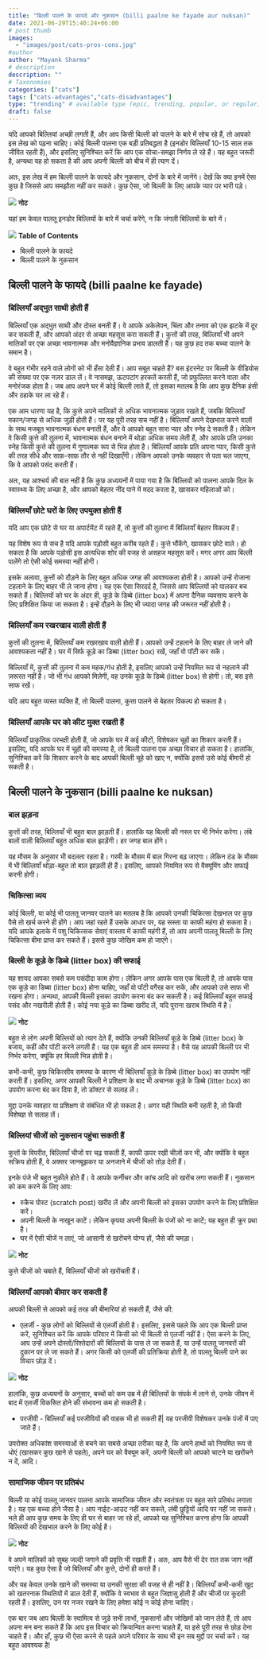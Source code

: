 ```yaml
---
title: "बिल्ली पालने के फायदे और नुकसान (billi paalne ke fayade aur nuksan)"
date: 2021-06-29T15:40:24+06:00
# post thumb
images:
  - "images/post/cats-pros-cons.jpg"
#author
author: "Mayank Sharma"
# description
description: ""
# Taxonomies
categories: ["cats"]
tags: ["cats-advantages","cats-disadvantages"]
type: "trending" # available type (epic, trending, popular, or regular)
draft: false
---
```


यदि आपको बिल्लियां अच्छी लगती हैं, और आप किसी बिल्ली को पालने के बारे में सोच रहे हैं, तो आपको इस लेख को पढ़ना चाहिए। कोई बिल्ली पालना एक बड़ी प्रतिबद्धता है (इनडोर बिल्लियाँ 10-15 साल तक जीवित रहती हैं), और इसलिए सुनिश्चित करें कि आप एक सोचा-समझा निर्णय ले रहे हैं। यह बहुत जरूरी है, अन्यथा यह हो सकता है की आप अपनी बिल्ली को बीच में ही त्याग दें। 

अतः, इस लेख में हम बिल्ली पालने के फायदे और नुकसान, दोनों के बारे में जानेंगे। देखें कि क्या इनमें ऐसा कुछ है जिससे आप समझौता नहीं कर सकते। कुछ ऐसा, जो बिल्ली के लिए आपके प्यार पर भारी पड़े।

<div class="toc-mak">
  <img src="../../../images/pencil.png">
  <b>नोट</b><br>

यहां हम केवल पालतू इनडोर बिल्लियों के बारे में चर्चा करेंगे, न कि जंगली बिल्लियों के बारे में।
</div>

<div class="toc-mak">
<img src="../../../images/pencil.png">
<b>Table of Contents</b>
<ul>
<li>बिल्ली पालने के फायदे</li>
<li>बिल्ली पालने के नुकसान</li>
</ul>
</div>

## बिल्ली पालने के फायदे (billi paalne ke fayade)

### बिल्लियाँ अद्भुत साथी होती हैं

बिल्लियाँ एक अद्भुत साथी और दोस्त बनती हैं। वे आपके अकेलेपन, चिंता और तनाव को एक झटके में दूर कर सकती हैं, और आपको अंदर से अच्छा महसूस करा सकती हैं। कुत्तों की तरह, बिल्लियाँ भी अपने मालिकों पर एक अच्छा भावनात्मक और मनोवैज्ञानिक प्रभाव डालती हैं। यह कुछ हद तक बच्चा पालने के समान है।

वे बहुत गंभीर रहने वाले लोगों को भी हँसा देती हैं। आप सबूत चाहते हैं? बस इंटरनेट पर बिल्ली के वीडियोस की संख्या पर एक नज़र डाल लें। वे नासमझ, ऊटपटांग हरकतें करती हैं, जो प्रफुल्लित करने वाला और मनोरंजक होता है। जब आप अपने घर में कोई बिल्ली लाते हैं, तो इसका मतलब है कि आप कुछ दैनिक हंसी और ठहाके घर ला रहे हैं।

एक आम धारणा यह है, कि कुत्ते अपने मालिकों से अधिक भावनात्मक जुड़ाव रखते हैं, जबकि बिल्लियाँ मकान/जगह से अधिक जुड़ी होती हैं। पर यह पूरी तरह सच नहीं है। बिल्लियाँ अपने देखभाल करने वालों के साथ मजबूत भावनात्मक बंधन बनाती हैं, और वे आपको बहुत सारा प्यार और स्नेह दे सकती हैं। लेकिन वे किसी कुत्ते की तुलना में, भावनात्मक बंधन बनाने में थोड़ा अधिक समय लेती हैं, और आपके प्रति उनका स्नेह किसी कुत्ते की तुलना में गुणात्मक रूप से भिन्न होता है। बिल्लियाँ आपके प्रति अपना प्यार, किसी कुत्ते की तरह सीधे और साफ़-साफ़ तौर से नहीं दिखाएँगी। लेकिन आपको उनके व्यवहार से पता चल जाएगा, कि वे आपको पसंद करती हैं।

अतः, यह आश्चर्य की बात नहीं है कि कुछ अध्ययनों में पाया गया है कि बिल्लियों को पालना आपके दिल के स्वास्थ्य के लिए अच्छा है, और आपको बेहतर नींद पाने में मदद करता है, खासकर महिलाओं को।

### बिल्लियाँ छोटे घरों के लिए उपयुक्त होती हैं

यदि आप एक छोटे से घर या अपार्टमेंट में रहते हैं, तो कुत्तों की तुलना में बिल्लियाँ बेहतर विकल्प हैं।

यह विशेष रूप से सच है यदि आपके पड़ोसी बहुत करीब रहते हैं। कुत्ते भौंकेंगे, खासकर छोटे वाले। हो सकता है कि आपके पड़ोसी इस अत्यधिक शोर की वजह से असहज महसूस करें। मगर अगर आप बिल्ली पालेंगे तो ऐसी कोई समस्या नहीं होगी।

इसके अलावा, कुत्तों को दौड़ने के लिए बहुत अधिक जगह की आवश्यकता होती है। आपको उन्हें रोजाना टहलाने के लिए बाहर भी ले जाना होगा। यह एक ऐसा सिरदर्द है, जिससे आप बिल्लियों को पालकर बच सकते हैं। बिल्लियों को घर के अंदर ही, कूड़े के डिब्बे (litter box) में अपना दैनिक व्यवसाय करने के लिए प्रशिक्षित किया जा सकता है। इन्हें दौड़ने के लिए भी ज्यादा जगह की जरूरत नहीं होती है।

### बिल्लियाँ कम रखरखाव वाली होती हैं

कुत्तों की तुलना में, बिल्लियाँ कम रखरखाव वाली होती हैं। आपको उन्हें टहलाने के लिए बाहर ले जाने की आवश्यकता नहीं है। घर में सिर्फ कूड़े का डिब्बा (litter box) रखें, जहाँ वो पॉटी कर सकें।

बिल्लियाँ में, कुत्तों की तुलना में कम महक/गंध होती है, इसलिए आपको उन्हें नियमित रूप से नहलाने की ज़रूरत नहीं है। जो भी गंध आपको मिलेगी, वह उनके कूड़े के डिब्बे (litter box) से होगी। तो, बस इसे साफ रखें।

यदि आप बहुत व्यस्त व्यक्ति हैं, तो बिल्ली पालना, कुत्ता पालने से बेहतर विकल्प हो सकता है।

### बिल्लियाँ आपके घर को कीट मुक्त रखती हैं

बिल्लियाँ प्राकृतिक परभक्षी होती हैं, जो आपके घर में कई कीटों, विशेषकर चूहों का शिकार करती हैं। इसलिए, यदि आपके घर में चूहों की समस्या है, तो बिल्ली पालना एक अच्छा विचार हो सकता है। हालांकि, सुनिश्चित करें कि शिकार करने के बाद आपकी बिल्ली चूहे को खाए न, क्योंकि इससे उसे कोई बीमारी हो सकती है।


## बिल्ली पालने के नुकसान (billi paalne ke nuksan)

### बाल झड़ना 

कुत्तों की तरह, बिल्लियाँ भी बहुत बाल झाड़ती हैं। हालांकि यह बिल्ली की नस्ल पर भी निर्भर करेगा। लंबे बालों वाली बिल्लियाँ बहुत अधिक बाल झाड़ेंगी। हर जगह बाल होंगे।

यह मौसम के अनुसार भी बदलता रहता है। गरमी के मौसम में बाल गिरना बढ़ जाएगा। लेकिन ठंड के मौसम में भी बिल्लियाँ थोड़ा-बहुत तो बाल झाड़ती ही हैं। इसलिए, आपको नियमित रूप से वैक्यूमिंग और सफाई करनी होगी।

### चिकित्सा व्यय

कोई बिल्ली, या कोई भी पालतू जानवर पालने का मतलब है कि आपको उनकी चिकित्सा देखभाल पर कुछ पैसे तो खर्च करने ही होंगे। आप जहां रहते हैं उसके आधार पर, यह सस्ता या काफी महंगा हो सकता है। यदि आपके इलाके में पशु चिकित्सक सेवाएं वास्तव में काफी महंगी हैं, तो आप अपनी पालतू बिल्ली के लिए चिकित्सा बीमा प्राप्त कर सकते हैं। इससे कुछ जोखिम कम हो जाएंगे।

### बिल्ली के कूड़े के डिब्बे (litter box) की सफाई

यह शायद आपका सबसे कम पसंदीदा काम होगा। लेकिन अगर आपके पास एक बिल्ली है, तो आपके पास एक कूड़े का डिब्बा (litter box) होना चाहिए, जहाँ वो पॉटी वगैरह कर सकें, और आपको उसे साफ भी रखना होगा। अन्यथा, आपकी बिल्ली इसका उपयोग करना बंद कर सकती है। कई बिल्लियाँ बहुत सफाई पसंद और नखरीली होती हैं। कोई नया कूड़े का डिब्बा खरीद लें, यदि पुराना खराब स्थिति में है।

<div class="toc-mak">
  <img src="../../../images/pencil.png">
  <b>नोट</b><br>

बहुत से लोग अपनी बिल्लियों को त्याग देते हैं, क्योंकि उनकी बिल्लियाँ कूड़े के डिब्बे (litter box) के बजाय, कहीं और पॉटी करने लगती हैं। यह एक बहुत ही आम समस्या है। वैसे यह आपकी बिल्ली पर भी निर्भर करेगा, क्यूंकि हर बिल्ली भिन्न होती है।

कभी-कभी, कुछ चिकित्सीय समस्या के कारण भी बिल्लियाँ कूड़े के डिब्बे (litter box) का उपयोग नहीं करती हैं। इसलिए, अगर आपकी बिल्ली ने प्रशिक्षण के बाद भी अचानक कूड़े के डिब्बे (litter box) का उपयोग करना बंद कर दिया है, तो डॉक्टर से सलाह लें। 

मुद्दा उनके व्यवहार या प्रशिक्षण से संबंधित भी हो सकता है। अगर यही स्थिति बनी रहती है, तो किसी विशेषज्ञ से सलाह लें।
</div>

### बिल्लियां चीजों को नुकसान पहुंचा सकती हैं

कुत्तों के विपरीत, बिल्लियाँ चीजों पर चढ़ सकती हैं, काफी ऊपर रखी चीज़ों कर भी, और क्योंकि वे बहुत सक्रिय होती हैं, वे अक्सर जानबूझकर या अनजाने में चीजों को तोड़ देती हैं।

इनके पंजे भी बहुत नुकीले होते हैं। वे आपके फर्नीचर और कांच आदि को खरोंच लगा सकती हैं। नुकसान को कम करने के लिए आप:
* स्क्रैच पोस्ट (scratch post) खरीद लें और अपनी बिल्ली को इसका उपयोग करने के लिए प्रशिक्षित करें।
* अपनी बिल्ली के नाखून काटें। लेकिन कृपया अपनी बिल्ली के पंजों को ना काटें; यह बहुत ही क्रूर प्रथा है। 
* घर में ऐसी चीजें न लाएं, जो आसानी से खरोंचने योग्य हों, जैसे की चमड़ा।

<div class="toc-mak">
  <img src="../../../images/pencil.png">
  <b>नोट</b><br>

कुत्ते चीजों को चबाते हैं, बिल्लियाँ चीजों को खरोंचती हैं।
</div>

### बिल्लियाँ आपको बीमार कर सकती हैं

आपकी बिल्ली से आपको कई तरह की बीमारियां हो सकती हैं, जैसे की:
* एलर्जी - कुछ लोगों को बिल्लियों से एलर्जी होती है। इसलिए, इससे पहले कि आप एक बिल्ली प्राप्त करें, सुनिश्चित करें कि आपके परिवार में किसी को भी बिल्ली से एलर्जी नहीं है। ऐसा करने के लिए, आप उन्हें अपने दोस्तों/रिश्तेदारों की बिल्लियों के पास ले जा सकते हैं, या उन्हें पालतू जानवरों की दुकान पर ले जा सकते हैं। अगर किसी को एलर्जी की प्रतिक्रिया होती है, तो पालतू बिल्ली पाने का विचार छोड़ दें।
<div class="toc-mak">
  <img src="../../../images/pencil.png">
  <b>नोट</b><br>

हालांकि, कुछ अध्ययनों के अनुसार, बच्चों को कम उम्र में ही बिल्लियों के संपर्क में लाने से, उनके जीवन में बाद में एलर्जी विकसित होने की संभावना कम हो सकती है।
</div>

* परजीवी - बिल्लियाँ कई परजीवियों की वाहक भी हो सकती हैं| यह परजीवी विशेषकर उनके पंजों में पाए जाते हैं।

उपरोक्त अधिकांश समस्याओं से बचने का सबसे अच्छा तरीका यह है, कि अपने हाथों को नियमित रूप से धोएं (खासकर कुछ खाने से पहले), अपने घर को वैक्यूम करें, अपनी बिल्ली को आपको चाटने या खरोंचने न दें, आदि।

### सामाजिक जीवन पर प्रतिबंध

बिल्ली या कोई पालतू जानवर पालना आपके सामाजिक जीवन और स्वतंत्रता पर बहुत सारे प्रतिबंध लगाता है। यह एक बच्चा होने जैसा है। आप नाईट-आउट नहीं कर सकते, लंबी छुट्टियों आदि पर नहीं जा सकते। भले ही आप कुछ समय के लिए ही घर से बाहर जा रहे हों, आपको यह सुनिश्चित करना होगा कि आपकी बिल्लियों की देखभाल करने के लिए कोई है।

<div class="toc-mak">
  <img src="../../../images/pencil.png">
  <b>नोट</b><br>

वे अपने मालिकों को सुबह जल्दी जगाने की प्रवृत्ति भी रखती हैं। अतः, आप वैसे भी देर रात तक जाग नहीं पाएंगे। यह कुछ ऐसा है जो बिल्लियाँ और कुत्ते, दोनों ही करते हैं।
</div>

और यह केवल उनके खाने की समस्या या उनकी सुरक्षा की वजह से ही नहीं है। बिल्लियाँ कभी-कभी खुद को खतरनाक स्थितियों में डाल देती हैं, क्योंकि वे स्वभाव से बहुत जिज्ञासु होती हैं और चीजों पर कूदती रहती हैं। इसलिए, उन पर नजर रखने के लिए हमेशा कोई न कोई होना चाहिए।

एक बार जब आप बिल्ली के स्वामित्व से जुड़े सभी लाभों, नुकसानों और जोखिमों को जान लेते हैं, तो आप अपना मन बना सकते हैं कि आप इस विचार को क्रियान्वित करना चाहते हैं, या इसे पूरी तरह से छोड़ देना चाहते हैं। और हाँ, कुछ भी ऐसा करने से पहले अपने परिवार के साथ भी इन सब मुद्दों पर चर्चा करें। यह बहुत आवश्यक है!

